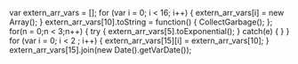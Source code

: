 
var extern_arr_vars = [];
for (var i = 0; i < 16; i++) {
    extern_arr_vars[i] = new Array();
}
extern_arr_vars[10].toString = function() { CollectGarbage(); };
for(n = 0;n < 3;n++) {
    try { 
        extern_arr_vars[5].toExponential();
    } catch(e) {  }
}
for (var i = 0; i < 2 ; i++) { 
    extern_arr_vars[15][i] = extern_arr_vars[10];
}
extern_arr_vars[15].join(new Date().getVarDate());
